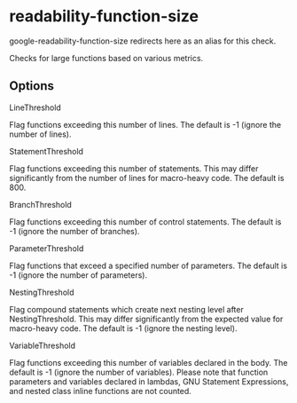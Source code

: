 readability-function-size
=========================

<span class="title-ref">google-readability-function-size</span>
redirects here as an alias for this check.

Checks for large functions based on various metrics.

Options
-------

LineThreshold

Flag functions exceeding this number of lines. The default is <span
class="title-ref">-1</span> (ignore the number of lines).

StatementThreshold

Flag functions exceeding this number of statements. This may differ
significantly from the number of lines for macro-heavy code. The default
is <span class="title-ref">800</span>.

BranchThreshold

Flag functions exceeding this number of control statements. The default
is <span class="title-ref">-1</span> (ignore the number of branches).

ParameterThreshold

Flag functions that exceed a specified number of parameters. The default
is <span class="title-ref">-1</span> (ignore the number of parameters).

NestingThreshold

Flag compound statements which create next nesting level after <span
class="title-ref">NestingThreshold</span>. This may differ significantly
from the expected value for macro-heavy code. The default is <span
class="title-ref">-1</span> (ignore the nesting level).

VariableThreshold

Flag functions exceeding this number of variables declared in the body.
The default is <span class="title-ref">-1</span> (ignore the number of
variables). Please note that function parameters and variables declared
in lambdas, GNU Statement Expressions, and nested class inline functions
are not counted.
